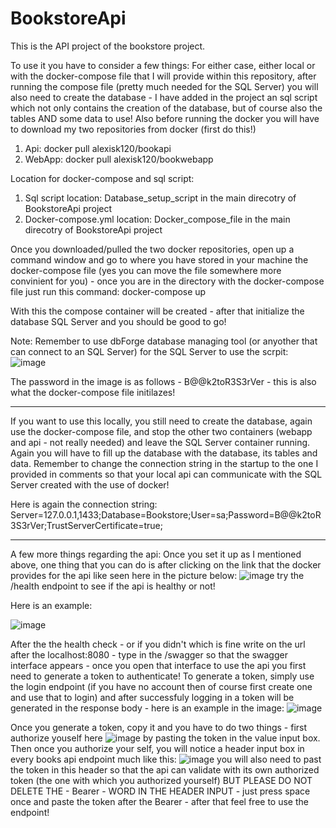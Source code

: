 # BookstoreApi
This is the API project of the bookstore project.

To use it you have to consider a few things:
For either case, either local or with the docker-compose file that I will provide within this repository, after running the compose file (pretty much needed for the SQL Server) you will also need to create the database - I have added in the project an sql script which not only contains the creation of the database, but of course also the tables AND some data to use!
Also before running the docker you will have to download my two repositories from docker (first do this!)
1) Api: docker pull alexisk120/bookapi
2) WebApp: docker pull alexisk120/bookwebapp

Location for docker-compose and sql script:
1) Sql script location: Database_setup_script in the main direcotry of BookstoreApi project
2) Docker-compose.yml location: Docker_compose_file in the main direcotry of BookstoreApi project

Once you downloaded/pulled the two docker repositories, open up a command window and go to where you have stored in your machine the docker-compose file (yes you can move the file somewhere more convinient for you) - once you are in the directory with the docker-compose file just run this command: docker-compose up

With this the compose container will be created - after that initialize the database SQL Server and you should be good to go!

Note: Remember to use dbForge database managing tool (or anyother that can connect to an SQL Server) for the SQL Server to use the scrpit:
![image](https://github.com/Alex120gb/BookstoreApi/assets/93439743/45ca098e-11f4-4270-adf7-e71bdb875741)

The password in the image is as follows - B@@k2toR3S3rVer - this is also what the docker-compose file initilazes!

-------------------------------------------------------------------------------------------------------------------------------------------

If you want to use this locally, you still need to create the database, again use the docker-compose file, and stop the other two containers (webapp and api - not really needed) and leave the SQL Server container running. Again you will have to fill up the database with the database, its tables and data.
Remember to change the connection string in the startup to the one I provided in comments so that your local api can communicate with the SQL Server created with the use of docker!

Here is again the connection string: Server=127.0.0.1,1433;Database=Bookstore;User=sa;Password=B@@k2toR3S3rVer;TrustServerCertificate=true;

-------------------------------------------------------------------------------------------------------------------------------------------

A few more things regarding the api:
Once you set it up as I mentioned above, one thing that you can do is after clicking on the link that the docker provides for the api like seen here in the picture below:
![image](https://github.com/Alex120gb/BookstoreApi/assets/93439743/3e9a2ac9-3b9d-4692-a22f-de4b4589e1a4)
try the /health endpoint to see if the api is healthy or not!

Here is an example: 

![image](https://github.com/Alex120gb/BookstoreApi/assets/93439743/324a242c-9153-4927-9931-99ee7053149e)

After the the health check - or if you didn't which is fine write on the url after the localhost:8080 - type in the /swagger so that the swagger interface appears - once you open that interface to use the api you first need to generate a token to authenticate! To generate a token, simply use the login endpoint (if you have no account then of course
first create one and use that to login) and after successfuly logging in a token will be generated in the response body - here is an example in the image: 
![image](https://github.com/Alex120gb/BookstoreApi/assets/93439743/3fbfd43c-0657-4685-807d-ac3962abd836)

Once you generate a token, copy it and you have to do two things - first authorize youself here 
![image](https://github.com/Alex120gb/BookstoreApi/assets/93439743/2e85d035-9bc9-4d55-9c2c-be416efa43c4)
by pasting the token in the value input box. Then once you authorize your self, you will notice a header input box in every  books api endpoint much like this:
![image](https://github.com/Alex120gb/BookstoreApi/assets/93439743/3fea3877-b579-41d6-97b6-c13387c48300)
you will also need to past the token in this header so that the api can validate with its own authorized token (the one with which you authorized yourself) BUT PLEASE DO NOT DELETE THE - Bearer - WORD IN THE HEADER INPUT - just press space once and paste the token after the Bearer - after that feel free to use the endpoint!

